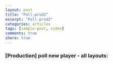 ```yaml
---
layout: post
title: "Poll-prod2"
excerpt: "Poll-prod2"
categories: articles
tags: [sample-post, video]
comments: true
share: true
---
```

### [Production] poll new player - all layouts:
<br>
<div class="apester-media" data-media-id="5d245c0aca40d26e6693a51e" height="364"></div><script async src="https://static.stg.apester.com/js/sdk/latest/apester-sdk.js"></script>
<div class="apester-media" data-media-id="5d245fdaca40d2f3ad93a525" height="512"></div><script async src="https://static.stg.apester.com/js/sdk/latest/apester-sdk.js"></script>
